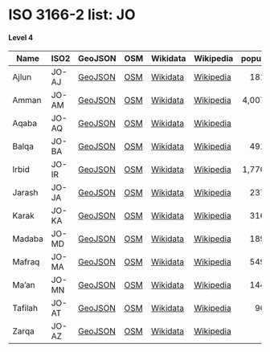 # ISO 3166-2 list: JO


#### Level 4
Name | ISO2 | GeoJSON | OSM | Wikidata | Wikipedia | population 
--- | --- | --- | --- | --- | --- | --: 
Ajlun | JO-AJ | [GeoJSON](../../export/geojson/q8/iso2/JO/JO-AJ.geojson) | [OSM](https://www.openstreetmap.org/relation/2925616) | [Wikidata](https://www.wikidata.org/wiki/Q506658) | [Wikipedia](http://en.wikipedia.org/wiki/ar%3A%D8%B9%D8%AC%D9%84%D9%88%D9%86%20%28%D9%85%D8%AD%D8%A7%D9%81%D8%B8%D8%A9%29) | 181,000
Amman | JO-AM | [GeoJSON](../../export/geojson/q8/iso2/JO/JO-AM.geojson) | [OSM](https://www.openstreetmap.org/relation/2926344) | [Wikidata](https://www.wikidata.org/wiki/Q472788) | [Wikipedia](http://en.wikipedia.org/wiki/ar%3A%D9%85%D8%AD%D8%A7%D9%81%D8%B8%D8%A9%20%D8%A7%D9%84%D8%B9%D8%A7%D8%B5%D9%85%D8%A9%20%28%D8%A7%D9%84%D8%A3%D8%B1%D8%AF%D9%86%29) | 4,007,526
Aqaba | JO-AQ | [GeoJSON](../../export/geojson/q8/iso2/JO/JO-AQ.geojson) | [OSM](https://www.openstreetmap.org/relation/2926345) | [Wikidata](https://www.wikidata.org/wiki/Q260796) | [Wikipedia](http://en.wikipedia.org/wiki/ar%3A%D8%A7%D9%84%D8%B9%D9%82%D8%A8%D8%A9%20%28%D9%85%D8%AD%D8%A7%D9%81%D8%B8%D8%A9%29) | 
Balqa | JO-BA | [GeoJSON](../../export/geojson/q8/iso2/JO/JO-BA.geojson) | [OSM](https://www.openstreetmap.org/relation/2925596) | [Wikidata](https://www.wikidata.org/wiki/Q721431) | [Wikipedia](http://en.wikipedia.org/wiki/ar%3A%D8%A7%D9%84%D8%A8%D9%84%D9%82%D8%A7%D8%A1%20%28%D9%85%D8%AD%D8%A7%D9%81%D8%B8%D8%A9%29) | 491,709
Irbid | JO-IR | [GeoJSON](../../export/geojson/q8/iso2/JO/JO-IR.geojson) | [OSM](https://www.openstreetmap.org/relation/2925617) | [Wikidata](https://www.wikidata.org/wiki/Q721441) | [Wikipedia](http://en.wikipedia.org/wiki/ar%3A%D8%A5%D8%B1%D8%A8%D8%AF%20%28%D9%85%D8%AD%D8%A7%D9%81%D8%B8%D8%A9%29) | 1,770,158
Jarash | JO-JA | [GeoJSON](../../export/geojson/q8/iso2/JO/JO-JA.geojson) | [OSM](https://www.openstreetmap.org/relation/2925599) | [Wikidata](https://www.wikidata.org/wiki/Q750270) | [Wikipedia](http://en.wikipedia.org/wiki/ar%3A%D8%AC%D8%B1%D8%B4%20%28%D9%85%D8%AD%D8%A7%D9%81%D8%B8%D8%A9%29) | 237,059
Karak | JO-KA | [GeoJSON](../../export/geojson/q8/iso2/JO/JO-KA.geojson) | [OSM](https://www.openstreetmap.org/relation/2926346) | [Wikidata](https://www.wikidata.org/wiki/Q735245) | [Wikipedia](http://en.wikipedia.org/wiki/ar%3A%D8%A7%D9%84%D9%83%D8%B1%D9%83%20%28%D9%85%D8%AD%D8%A7%D9%81%D8%B8%D8%A9%29) | 316,629
Madaba | JO-MD | [GeoJSON](../../export/geojson/q8/iso2/JO/JO-MD.geojson) | [OSM](https://www.openstreetmap.org/relation/2926348) | [Wikidata](https://www.wikidata.org/wiki/Q750447) | [Wikipedia](http://en.wikipedia.org/wiki/ar%3A%D9%85%D8%A7%D8%AF%D8%A8%D8%A7) | 189,192
Mafraq | JO-MA | [GeoJSON](../../export/geojson/q8/iso2/JO/JO-MA.geojson) | [OSM](https://www.openstreetmap.org/relation/2925608) | [Wikidata](https://www.wikidata.org/wiki/Q854871) | [Wikipedia](http://en.wikipedia.org/wiki/ar%3A%D8%A7%D9%84%D9%85%D9%81%D8%B1%D9%82%20%28%D9%85%D8%AD%D8%A7%D9%81%D8%B8%D8%A9%29) | 549,948
Ma’an | JO-MN | [GeoJSON](../../export/geojson/q8/iso2/JO/JO-MN.geojson) | [OSM](https://www.openstreetmap.org/relation/2926347) | [Wikidata](https://www.wikidata.org/wiki/Q606340) | [Wikipedia](http://en.wikipedia.org/wiki/ar%3A%D9%85%D8%B9%D8%A7%D9%86%20%28%D9%85%D8%AD%D8%A7%D9%81%D8%B8%D8%A9%29) | 144,082
Tafilah | JO-AT | [GeoJSON](../../export/geojson/q8/iso2/JO/JO-AT.geojson) | [OSM](https://www.openstreetmap.org/relation/2926349) | [Wikidata](https://www.wikidata.org/wiki/Q750259) | [Wikipedia](http://en.wikipedia.org/wiki/ar%3A%D8%A7%D9%84%D8%B7%D9%81%D9%8A%D9%84%D8%A9%20%28%D9%85%D8%AD%D8%A7%D9%81%D8%B8%D8%A9%29) | 96,291
Zarqa | JO-AZ | [GeoJSON](../../export/geojson/q8/iso2/JO/JO-AZ.geojson) | [OSM](https://www.openstreetmap.org/relation/2925597) | [Wikidata](https://www.wikidata.org/wiki/Q721445) | [Wikipedia](http://en.wikipedia.org/wiki/ar%3A%D8%A7%D9%84%D8%B2%D8%B1%D9%82%D8%A7%D8%A1%20%28%D9%85%D8%AD%D8%A7%D9%81%D8%B8%D8%A9%29) | 
